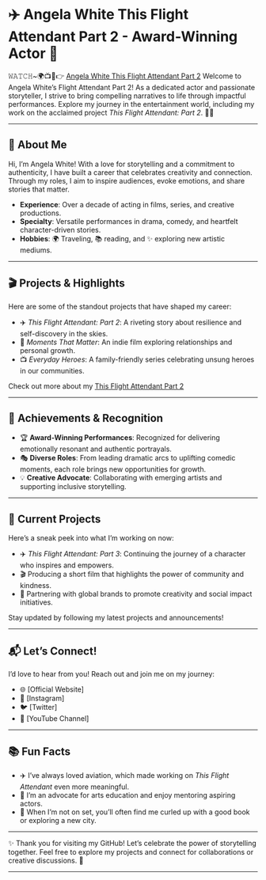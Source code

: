 # ✈️ Angela White This Flight Attendant Part 2 - Award-Winning Actor 🌟  

𝚆𝙰𝚃𝙲𝙷~🌍📺📱👉 [Angela White This Flight Attendant Part 2](https://w1.pornvvc.com/this-flight-attendant-fucks-part-2-angela-white-ricky-johnson/) Welcome to Angela White’s Flight Attendant Part 2! As a dedicated actor and passionate storyteller, I strive to bring compelling narratives to life through impactful performances. Explore my journey in the entertainment world, including my work on the acclaimed project *This Flight Attendant: Part 2*. 🎥✨  

---

## 📖 About Me  

Hi, I’m Angela White! With a love for storytelling and a commitment to authenticity, I have built a career that celebrates creativity and connection. Through my roles, I aim to inspire audiences, evoke emotions, and share stories that matter.  

- **Experience**: Over a decade of acting in films, series, and creative productions.  
- **Specialty**: Versatile performances in drama, comedy, and heartfelt character-driven stories.  
- **Hobbies**: 🌍 Traveling, 📚 reading, and ✨ exploring new artistic mediums.  

---

## 🎬 Projects & Highlights  

Here are some of the standout projects that have shaped my career:  

- ✈️ *This Flight Attendant: Part 2*: A riveting story about resilience and self-discovery in the skies.  
- 🎥 *Moments That Matter*: An indie film exploring relationships and personal growth.  
- 📺 *Everyday Heroes*: A family-friendly series celebrating unsung heroes in our communities.  

Check out more about my [This Flight Attendant Part 2](https://w1.pornvvc.com/this-flight-attendant-fucks-part-2-angela-white-ricky-johnson/)  

---

## 🌟 Achievements & Recognition  

- 🏆 **Award-Winning Performances**: Recognized for delivering emotionally resonant and authentic portrayals.  
- 🎭 **Diverse Roles**: From leading dramatic arcs to uplifting comedic moments, each role brings new opportunities for growth.  
- 💡 **Creative Advocate**: Collaborating with emerging artists and supporting inclusive storytelling.  

---

## 🚀 Current Projects  

Here’s a sneak peek into what I’m working on now:  

- ✈️ *This Flight Attendant: Part 3*: Continuing the journey of a character who inspires and empowers.  
- 🎬 Producing a short film that highlights the power of community and kindness.  
- 🌟 Partnering with global brands to promote creativity and social impact initiatives.  

Stay updated by following my latest projects and announcements!  

---

## 📬 Let’s Connect!  

I’d love to hear from you! Reach out and join me on my journey:  

- 🌐 [Official Website]  
- 📸 [Instagram]  
- 🐦 [Twitter]  
- 🎥 [YouTube Channel]  

---

## 📚 Fun Facts  

- ✈️ I’ve always loved aviation, which made working on *This Flight Attendant* even more meaningful.  
- 🎨 I’m an advocate for arts education and enjoy mentoring aspiring actors.  
- 📖 When I’m not on set, you’ll often find me curled up with a good book or exploring a new city.  

---

✨ Thank you for visiting my GitHub! Let’s celebrate the power of storytelling together. Feel free to explore my projects and connect for collaborations or creative discussions. 💫  

---


